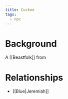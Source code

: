 ```yaml
---
title: Cuckoo
tags:
  - npc
---
```

# Background
A [[Beastfolk]] from 

# Relationships
* [[Blue|Jeremiah]]